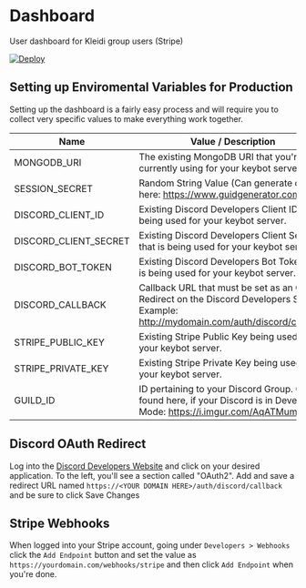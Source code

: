 # Dashboard

User dashboard for Kleidi group users (Stripe)

[![Deploy](https://www.herokucdn.com/deploy/button.svg)](https://heroku.com/deploy)

## Setting up Enviromental Variables for Production
Setting up the dashboard is a fairly easy process and will require you to collect very specific values to make everything work together.

| Name                  |  Value / Description                                                                                                                  |
|-----------------------|---------------------------------------------------------------------------------------------------------------------------------------|
| MONGODB_URI           | The existing MongoDB URI that you're currently using for your keybot server.                                                          |
| SESSION_SECRET        | Random String Value (Can generate one here: https://www.guidgenerator.com)                                                            |
| DISCORD_CLIENT_ID     | Existing Discord Developers Client ID that is being used for your keybot server.                                                      |
| DISCORD_CLIENT_SECRET | Existing Discord Developers Client Secret that is being used for your keybot server.                                                  |
| DISCORD_BOT_TOKEN     | Existing Discord Developers Bot Token that is being used for your keybot server.                                                      |
| DISCORD_CALLBACK      | Callback URL that must be set as an OAuth Redirect on the Discord Developers Site. Example: http://mydomain.com/auth/discord/callback |
| STRIPE_PUBLIC_KEY     | Existing Stripe Public Key being used on your keybot server.                                                                          |
| STRIPE_PRIVATE_KEY    | Existing Stripe Private Key being used on your keybot server.                                                                         |
| GUILD_ID              | ID pertaining to your Discord Group. Can be found here, if your Discord is in Developers Mode: https://i.imgur.com/AqATMum.png        |

## Discord OAuth Redirect
Log into the [Discord Developers Website](https://discordapp.com/developers/applications/) and click on your desired application. To the left, you'll see a section called "OAuth2". Add and save a redirect URL named `https://<YOUR DOMAIN HERE>/auth/discord/callback` and be sure to click Save Changes

## Stripe Webhooks

When logged into your Stripe account, going under `Developers > Webhooks` click the `Add Endpoint` button and set the value as `https://yourdomain.com/webhooks/stripe` and then click `Add Endpoint` when you're done.
